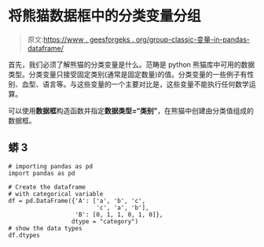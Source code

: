 # 将熊猫数据框中的分类变量分组

> 原文:[https://www . geesforgeks . org/group-classic-变量-in-pandas-dataframe/](https://www.geeksforgeeks.org/grouping-categorical-variables-in-pandas-dataframe/)

首先，我们必须了解熊猫的分类变量是什么。范畴是 python 熊猫库中可用的数据类型。分类变量只接受固定类别(通常是固定数量)的值。分类变量的一些例子有性别、血型、语言等。与这些变量的一个主要对比是，这些变量不能执行任何数学运算。

可以使用**数据框**构造函数并指定**数据类型=“类别”**，在熊猫中创建由分类值组成的数据框。

## 蟒 3

```
# importing pandas as pd 
import pandas as pd 

# Create the dataframe 
# with categorical variable 
df = pd.DataFrame({'A': ['a', 'b', 'c',
                         'c', 'a', 'b'],
                   'B': [0, 1, 1, 0, 1, 0]},
                  dtype = "category")
# show the data types
df.dtypes
```